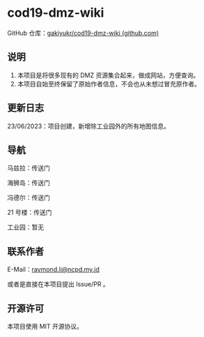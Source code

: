 # cod19-dmz-wiki

GitHub 仓库：[gakiyukr/cod19-dmz-wiki (github.com)](https://github.com/gakiyukr/cod19-dmz-wiki)

## 说明

1. 本项目是将很多现有的 DMZ 资源集合起来，做成网站，方便查询。
2. 本项目自始至终保留了原始作者信息，不会也从未想过冒充原作者。

## 更新日志

23/06/2023：项目创建，新增除工业园外的所有地图信息。

## 导航

马兹拉：传送门

海狮岛：传送门

冯德尔：传送门

21 号楼：传送门

工业园：暂无

## 联系作者

E-Mail：raymond.li@ncpd.my.id

或者是直接在本项目提出 Issue/PR 。

## 开源许可

本项目使用 MIT 开源协议。
